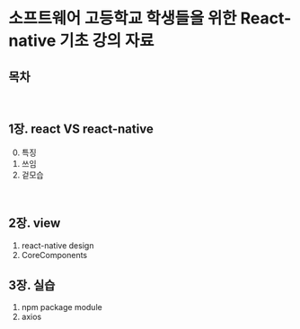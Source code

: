 # 소프트웨어 고등학교 학생들을 위한 React-native 기초 강의 자료

## 목차

<br/>

## 1장. react VS react-native

0. 특징
1. 쓰임
2. 겉모습

<br/>

## 2장. view

1. react-native design
2. CoreComponents

## 3장. 실습

1. npm package module
2. axios

